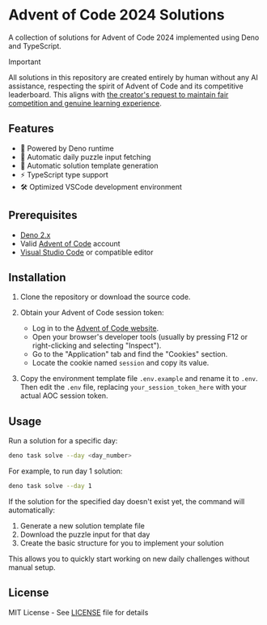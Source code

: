 # Advent of Code 2024 Solutions

A collection of solutions for Advent of Code 2024 implemented using Deno and TypeScript.

> [!IMPORTANT]
> All solutions in this repository are created entirely by human without any AI assistance, respecting the spirit of Advent of Code and its competitive leaderboard. This aligns with [the creator's request to maintain fair competition and genuine learning experience](https://adventofcode.com/2024/about).

## Features

- 🚀 Powered by Deno runtime
- 📝 Automatic daily puzzle input fetching
- 🔄 Automatic solution template generation
- ⚡ TypeScript type support
- 🛠️ Optimized VSCode development environment

## Prerequisites

- [Deno 2.x](https://deno.com/)
- Valid [Advent of Code](https://adventofcode.com/) account
- [Visual Studio Code](https://code.visualstudio.com/) or compatible editor

## Installation

1. Clone the repository or download the source code.

2. Obtain your Advent of Code session token:
   - Log in to the [Advent of Code website](https://adventofcode.com/).
   - Open your browser's developer tools (usually by pressing F12 or right-clicking and selecting "Inspect").
   - Go to the "Application" tab and find the "Cookies" section.
   - Locate the cookie named `session` and copy its value.

3. Copy the environment template file `.env.example` and rename it to `.env`. Then edit the `.env` file, replacing `your_session_token_here` with your actual AOC session token.

## Usage

Run a solution for a specific day:

```bash
deno task solve --day <day_number>
```

For example, to run day 1 solution:

```bash
deno task solve --day 1
```

If the solution for the specified day doesn't exist yet, the command will automatically:

1. Generate a new solution template file
2. Download the puzzle input for that day
3. Create the basic structure for you to implement your solution

This allows you to quickly start working on new daily challenges without manual setup.


## License

MIT License - See [LICENSE](LICENSE) file for details
